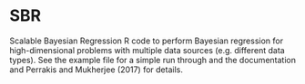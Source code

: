 # SBR
Scalable Bayesian Regression
R code to perform Bayesian regression for high-dimensional problems with multiple data sources (e.g. different data types). 
See the example file for a simple run through and the documentation and Perrakis and Mukherjee (2017) for details.
